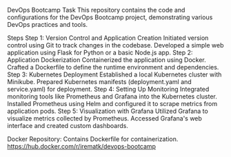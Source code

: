 DevOps Bootcamp Task
This repository contains the code and configurations for the DevOps Bootcamp project, demonstrating various DevOps practices and tools.

Steps
Step 1: Version Control and Application Creation
Initiated version control using Git to track changes in the codebase.
Developed a simple web application using Flask for Python or a basic Node.js app.
Step 2: Application Dockerization
Containerized the application using Docker.
Crafted a Dockerfile to define the runtime environment and dependencies.
Step 3: Kubernetes Deployment
Established a local Kubernetes cluster with Minikube.
Prepared Kubernetes manifests (deployment.yaml and service.yaml) for deployment.
Step 4: Setting Up Monitoring
Integrated monitoring tools like Prometheus and Grafana into the Kubernetes cluster.
Installed Prometheus using Helm and configured it to scrape metrics from application pods.
Step 5: Visualization with Grafana
Utilized Grafana to visualize metrics collected by Prometheus.
Accessed Grafana's web interface and created custom dashboards.

Docker Repository: Contains Dockerfile for containerization. 
https://hub.docker.com/r/irematk/devops-bootcamp
